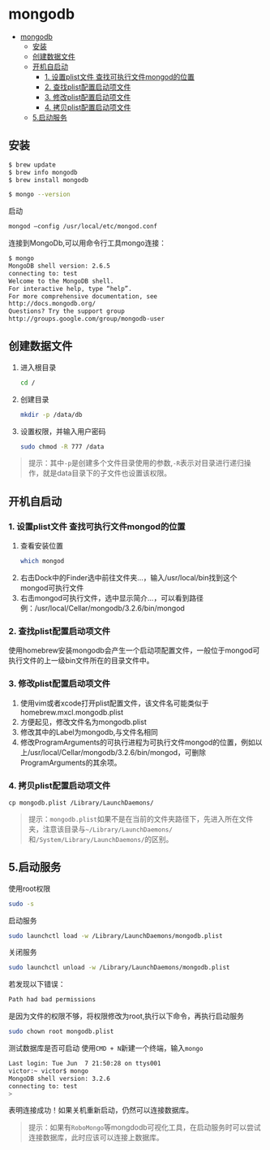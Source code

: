 # mongodb
<!-- TOC -->

- [mongodb](#mongodb)
  - [安装](#安装)
  - [创建数据文件](#创建数据文件)
  - [开机自启动](#开机自启动)
    - [1. 设置plist文件 查找可执行文件mongod的位置](#1-设置plist文件-查找可执行文件mongod的位置)
    - [2. 查找plist配置启动项文件](#2-查找plist配置启动项文件)
    - [3. 修改plist配置启动项文件](#3-修改plist配置启动项文件)
    - [4. 拷贝plist配置启动项文件](#4-拷贝plist配置启动项文件)
  - [5.启动服务](#5启动服务)

<!-- /TOC -->
## 安装
```bash
$ brew update
$ brew info mongodb
$ brew install mongodb

$ mongo --version
```

启动
```bash
mongod —config /usr/local/etc/mongod.conf
```

连接到MongoDb,可以用命令行工具mongo连接：
```bash
$ mongo
MongoDB shell version: 2.6.5
connecting to: test
Welcome to the MongoDB shell.
For interactive help, type “help”.
For more comprehensive documentation, see
http://docs.mongodb.org/
Questions? Try the support group
http://groups.google.com/group/mongodb-user
```

## 创建数据文件
1. 进入根目录
    ```bash
    cd /
    ```

2. 创建目录
    ```bash
    mkdir -p /data/db
    ```

3. 设置权限，并输入用户密码
    ```bash
    sudo chmod -R 777 /data
    ```
> 提示：其中`-p`是创建多个文件目录使用的参数,`-R`表示对目录进行递归操作，就是data目录下的子文件也设置该权限。


## 开机自启动
### 1. 设置plist文件 查找可执行文件mongod的位置
1. 查看安装位置
    ```bash
    which mongod
    ```
2. 右击Dock中的Finder选中前往文件夹...，输入/usr/local/bin找到这个mongod可执行文件
3. 右击mongod可执行文件，选中显示简介...，可以看到路径例：/usr/local/Cellar/mongodb/3.2.6/bin/mongod

### 2. 查找plist配置启动项文件
使用homebrew安装mongodb会产生一个启动项配置文件，一般位于mongod可执行文件的上一级bin文件所在的目录文件中。

### 3. 修改plist配置启动项文件
1. 使用vim或者xcode打开plist配置文件，该文件名可能类似于homebrew.mxcl.mongodb.plist
2. 方便起见，修改文件名为mongodb.plist
3. 修改其中的Label为mongodb,与文件名相同
4. 修改ProgramArguments的可执行进程为可执行文件mongod的位置，例如以上/usr/local/Cellar/mongodb/3.2.6/bin/mongod，可删除ProgramArguments的其余项。


### 4. 拷贝plist配置启动项文件
```
cp mongodb.plist /Library/LaunchDaemons/
```
> 提示：`mongodb.plist`如果不是在当前的文件夹路径下，先进入所在文件夹，注意该目录与`~/Library/LaunchDaemons/`和`/System/Library/LaunchDaemons/`的区别。


## 5.启动服务
使用root权限
```bash
sudo -s
```

启动服务
```bash
sudo launchctl load -w /Library/LaunchDaemons/mongodb.plist 
```

关闭服务
```bash
sudo launchctl unload -w /Library/LaunchDaemons/mongodb.plist   
```

若发现以下错误：
```bash
Path had bad permissions
```
是因为文件的权限不够，将权限修改为root,执行以下命令，再执行启动服务
```bash
sudo chown root mongodb.plist 
```
测试数据库是否可启动
使用`CMD + N`新建一个终端，输入`mongo`
```bash
Last login: Tue Jun  7 21:50:28 on ttys001
victor:~ victor$ mongo
MongoDB shell version: 3.2.6
connecting to: test
>
```

表明连接成功！如果关机重新启动，仍然可以连接数据库。

> 提示：如果有`RoboMongo`等mongdodb可视化工具，在启动服务时可以尝试连接数据库，此时应该可以连接上数据库。

